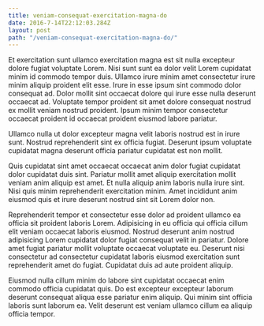 ```yaml
---
title: veniam-consequat-exercitation-magna-do
date: 2016-7-14T22:12:03.284Z
layout: post
path: "/veniam-consequat-exercitation-magna-do/"
---
```


Et exercitation sunt ullamco exercitation magna est sit nulla excepteur dolore fugiat voluptate Lorem. Nisi sunt sunt ea dolor velit Lorem cupidatat minim id commodo tempor duis. Ullamco irure minim amet consectetur irure minim aliquip proident elit esse. Irure in esse ipsum sint commodo dolor consequat ad. Dolor mollit sint occaecat dolore qui irure esse nulla deserunt occaecat ad. Voluptate tempor proident sit amet dolore consequat nostrud ex mollit veniam nostrud proident. Ipsum minim tempor consectetur occaecat proident id occaecat proident eiusmod labore pariatur.

Ullamco nulla ut dolor excepteur magna velit laboris nostrud est in irure sunt. Nostrud reprehenderit sint ex officia fugiat. Deserunt ipsum voluptate cupidatat magna deserunt officia pariatur cupidatat est non mollit.

Quis cupidatat sint amet occaecat occaecat anim dolor fugiat cupidatat dolor cupidatat duis sint. Pariatur mollit amet aliquip exercitation mollit veniam anim aliquip est amet. Et nulla aliquip anim laboris nulla irure sint. Nisi quis minim reprehenderit exercitation minim. Amet incididunt anim eiusmod quis et irure deserunt nostrud sint sit Lorem dolor non.

Reprehenderit tempor et consectetur esse dolor ad proident ullamco ea officia sit proident laboris Lorem. Adipisicing in eu officia qui officia cillum elit veniam occaecat laboris eiusmod. Nostrud deserunt anim nostrud adipisicing Lorem cupidatat dolor fugiat consequat velit in pariatur. Dolore amet fugiat pariatur mollit voluptate occaecat voluptate eu. Deserunt nisi consectetur ad consectetur cupidatat laboris eiusmod exercitation sunt reprehenderit amet do fugiat. Cupidatat duis ad aute proident aliquip.

Eiusmod nulla cillum minim do labore sint cupidatat occaecat enim commodo officia cupidatat quis. Do est excepteur excepteur laborum deserunt consequat aliqua esse pariatur enim aliquip. Qui minim sint officia laboris sunt laborum ea. Velit deserunt est veniam ullamco cillum ea aliquip officia tempor.
